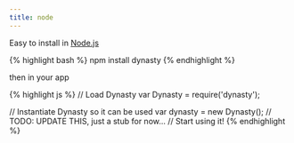 ```yaml
---
title: node
---
```


Easy to install in [Node.js](http://nodejs.org)

{% highlight bash %}
  npm install dynasty
{% endhighlight %}

then in your app

{% highlight js %}
  // Load Dynasty
  var Dynasty = require('dynasty');

  // Instantiate Dynasty so it can be used
  var dynasty = new Dynasty();
  // TODO: UPDATE THIS, just a stub for now...
  // Start using it!
{% endhighlight %}

